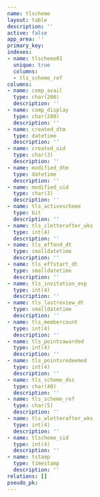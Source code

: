 ```yaml
---
name: tlscheme
layout: table
description: ''
active: false
app_area: ''
primary_key: 
indexes:
- name: tlscheme01
  unique: true
  columns:
  - tls_scheme_ref
columns:
- name: comp_avail
  type: char(200)
  description: ''
- name: comp_display
  type: char(200)
  description: ''
- name: created_dtm
  type: datetime
  description: ''
- name: created_uid
  type: char(3)
  description: ''
- name: modified_dtm
  type: datetime
  description: ''
- name: modified_uid
  type: char(3)
  description: ''
- name: tls_activescheme
  type: bit
  description: ''
- name: tls_cletterafter_wks
  type: int(4)
  description: ''
- name: tls_effend_dt
  type: smalldatetime
  description: ''
- name: tls_effstart_dt
  type: smalldatetime
  description: ''
- name: tls_invitation_exp
  type: int(4)
  description: ''
- name: tls_lastreview_dt
  type: smalldatetime
  description: ''
- name: tls_membercount
  type: int(4)
  description: ''
- name: tls_pointsawarded
  type: int(4)
  description: ''
- name: tls_pointsredeemed
  type: int(4)
  description: ''
- name: tls_scheme_dsc
  type: char(40)
  description: ''
- name: tls_scheme_ref
  type: char(5)
  description: ''
- name: tls_wletterafter_wks
  type: int(4)
  description: ''
- name: tlscheme_sid
  type: int(4)
  description: ''
- name: tstamp
  type: timestamp
  description: ''
relations: []
pseudo_pk: 
---
```


